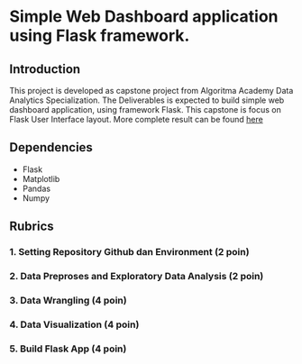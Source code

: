 [](dashboard.png)

# Simple Web Dashboard application using Flask framework.
[](flask.png)

## Introduction
This project is developed as capstone project from Algoritma Academy Data Analytics Specialization. The Deliverables is expected to build simple web dashboard application, using framework Flask. This capstone is focus on Flask User Interface layout. More complete result can be found [here](dashboard.pdf)


## Dependencies
- Flask
- Matplotlib
- Pandas
- Numpy


## Rubrics

### 1. Setting Repository Github dan Environment (2 poin)
### 2. Data Preproses and Exploratory Data Analysis (2 poin)
### 3. Data Wrangling (4 poin)
### 4. Data Visualization (4 poin)
### 5. Build Flask App (4 poin)

```

